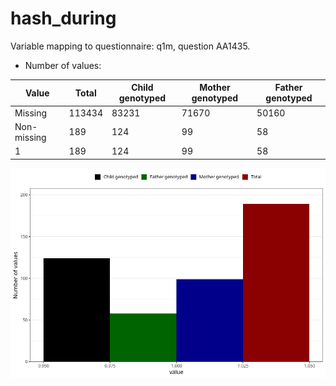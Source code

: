 # hash_during
Variable mapping to questionnaire: q1m, question AA1435.
- Number of values:

| Value | Total | Child genotyped | Mother genotyped | Father genotyped |
| ----- | ----- | --------------- | ---------------- | ---------------- |
| Missing | 113434 | 83231 | 71670 | 50160 |
| Non-missing | 189 | 124 | 99 | 58 |
| 1 | 189 | 124 | 99 | 58 |



![](hash_during_n.png)



